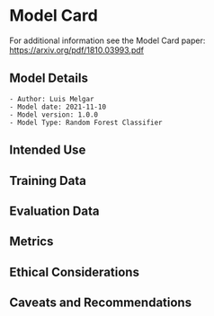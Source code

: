 # Model Card

For additional information see the Model Card paper: https://arxiv.org/pdf/1810.03993.pdf

## Model Details

    - Author: Luis Melgar
    - Model date: 2021-11-10
    - Model version: 1.0.0
    - Model Type: Random Forest Classifier

## Intended Use



## Training Data

## Evaluation Data

## Metrics

## Ethical Considerations

## Caveats and Recommendations

